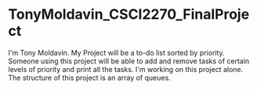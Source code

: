 # TonyMoldavin_CSCI2270_FinalProject
I'm Tony Moldavin. My Project will be a to-do list sorted by priority. Someone using this project will be able to add and remove tasks of certain levels of priority and print all the tasks. I'm working on this project alone. The structure of this project is an array of queues.

